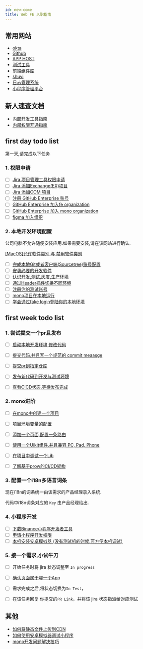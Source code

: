 ```yaml
---
id: new-come
title: Web FE 入职指南
---
```



## 常用网站

* [okta](https://binance.okta.com)
* [Github](https://git.toolsfdg.net/)
* [APP HOST](https://app.toolsfdg.net/)
* [测试工具](https://qcenter.k8s.qa1fdg.net/)
* [前端组件库](https://libs.fe.devfdg.net/uikit-core/getting-started/)
* [shuvi](https://shuvijs.github.io/)
* [日志管理系统](https://kiali.devfdg.net/)
* [小程序管理平台](https://developers.qa1fdg.net/en/mpp)

## 新人速查文档
* [内部开发工具指南](/docs/101/bootcamp/tools/)
* [内部权限开通指南](/docs/101/bootcamp/permission/)
## first day todo list
第一天,请完成以下任务
### 1. 权限申请
- [ ]  [Jira 项目管理工具权限申请 ](/docs/101/bootcamp/permission/#jira-项目管理工具)
- [ ]  [Jira 添加Exchange(EX)项目](/docs/101/bootcamp/permission/#exchangeex项目)
- [ ]  [Jira 添加COM 项目](/docs/101/bootcamp/permission/#com-项目)
- [ ]  [注册 GitHub Enterprise 账号](/docs/101/bootcamp/permission/#注册github-enterprise)
- [ ]  [GitHub Enterprise 加入fe organization](/docs/101/bootcamp/permission/#github-enterprise-加入-organization)
- [ ]  [GitHub Enterprise 加入 mono organization](/docs/101/bootcamp/permission/#github-enterprise-加入-organization)
- [ ]  [figma 加入组织](/docs/101/bootcamp/permission/#figma)

### 2. 本地开发环境配置

公司电脑不允许随便安装应用.如果需要安装,请在该网站进行确认.

[[MacOS]允许軟件类别 与 禁用软件类别](https://docs.google.com/spreadsheets/d/1X2GUeCFFyDFxUy1x5osgv86m-3NYWAV6vjBuiSa37zk/edit#gid=1345848083)


- [ ]  [完成本地Git或者客户端(Sourcetree)账号配置](/docs/101/bootcamp/tools/#关于git-cli以及git-管理客户端鉴权问题)
- [ ]  [安装必要的开发软件](/docs/101/bootcamp/tools/#开发工具)
- [ ]  [认识开发,测试,灰度,生产环境](/docs/101/bootcamp/tools/#环境)
- [ ]  [通过Header插件切换不同环境](/docs/101/bootcamp/tools/#feheader-浏览器插件访问指定环境)
- [ ]  [注册你的测试账号](/docs/101/bootcamp/tools/#使用测试系统创建测试账号)
- [ ]  [mono项目在本地运行](https://libs.fe.devfdg.net/)
- [ ]  [学会通过fake login登陆你的本地环境](/docs/101/bootcamp/tools/#fake-login)

## first week todo list
### 1. 尝试提交一个pr且发布

- [ ]  [启动本地开发环境,修改代码](https://libs.fe.devfdg.net/#dev--doc)
- [ ]  [提交代码,并且写一个规范的 commit meaasge](https://www.npmjs.com/package/@commitlint/config-angular)
- [ ]  [提交pr到指定仓库](https://docs.github.com/en/github/collaborating-with-pull-requests/proposing-changes-to-your-work-with-pull-requests/creating-a-pull-request)
- [ ]  [发布新代码到开发与测试环境](https://libs.fe.devfdg.net/ci-cd/test-pr/)
- [ ]  [查看CICD状态,等待发布完成](https://libs.fe.devfdg.net/ci-cd/test-pr/#manual-running-jobs)


### 2. mono进阶
- [ ]  [在mono中创建一个项目](https://git.toolsfdg.net/mono/mono#generator)
- [ ]  [项目环境变量的配置](/docs/101/bootcamp/tools/#mono项目中的环境变量配置)
- [ ]  [添加一个页面,配置一条路由](https://shuvijs.github.io/shuvijs.org/docs/config#routes)
- [ ]  [使用一个Uikit组件,并且兼容 PC, Pad, Phone](https://libs.fe.devfdg.net/uikit-core/props#responsive-styles)
- [ ]  [在项目中调试一个Lib](https://libs.fe.devfdg.net/#dev--doc)
- [ ]  [了解基于prow的CI/CD架构](https://libs.fe.devfdg.net/ci-cd/architecture/)


### 3. 配置一个i18n多语言词条

现在i18n的词条统一由该需求的产品经理录入系统.

代码中i18n词条对应的 `Key` 由产品经理给出.

### 4. 小程序开发
- [ ]  [下载Binance小程序开发者工具](/docs/101/bootcamp/tools/#)
- [ ]  [申请小程序开发权限](/docs/101/bootcamp/permission/#小程序开发权限)
- [ ]  [本机安装安卓模拟器 (没有测试机的时候,可方便本机调试)](/docs/native/android/tech/infra/android-emulator)

### 5. 接一个需求,小试牛刀
- [ ]  开始任务时将 jira 状态调整至 `In progress`
- [ ]  [确认页面属于哪一个App](/docs/101/bootcamp/tools/#如何知道当前页面属于哪一个mono子项目)
- [ ]  需求完成之后,将状态切换为`In Test`，
- [ ]  在该任务回复 你提交的`PR Link`，并将该 jira 状态指派给对应测试


## 其他

* [如何将静态文件上传到CDN](/docs/101/bootcamp/tools/#静态文件上传到cdn)
* [如何使用安卓模拟器调试小程序](/docs/101/bootcamp/tools/#小程序篇)
* [mono开发问题解决技巧](/docs/101/bootcamp/tools/#mono篇)

